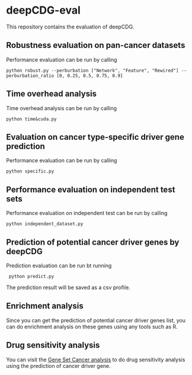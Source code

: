 # deepCDG-eval
This repository contains the evaluation of deepCDG.
##  Robustness evaluation on pan-cancer datasets
Performance evaluation can be run by calling

``python robust.py --perburbation ["Network", "Feature", "Rewired"] -- perburbation_ratio [0, 0.25, 0.5, 0.75, 0.9]``

## Time overhead analysis
Time overhead analysis can be run by calling

``python time&cuda.py``

## Evaluation on cancer type-specific driver gene prediction
Performance evaluation can be run by calling

``python specific.py``

## Performance evaluation on independent test sets
Performance evaluation on independent test can be run by calling

``python independent_dataset.py``

## Prediction of potential cancer driver genes by deepCDG
Prediction evaluation can be run bt running

`` python predict.py``

The prediction result will be saved as a csv profile. 

## Enrichment analysis
Since you can get the prediction of potential cancer driver genes list, you can do enrichment analysis on these genes using any tools such as R.

## Drug sensitivity analysis
You can visit the [Gene Set Cancer analysis](http://bioinfo.life.hust.edu.cn/GSCA) to do drug sensitivity analysis using the prediction of cancer driver gene.
